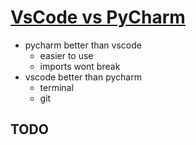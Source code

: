 # [VsCode vs PyCharm](./README.md)

- pycharm better than vscode
  - easier to use
  - imports wont break
- vscode better than pycharm
  - terminal
  - git

## TODO
